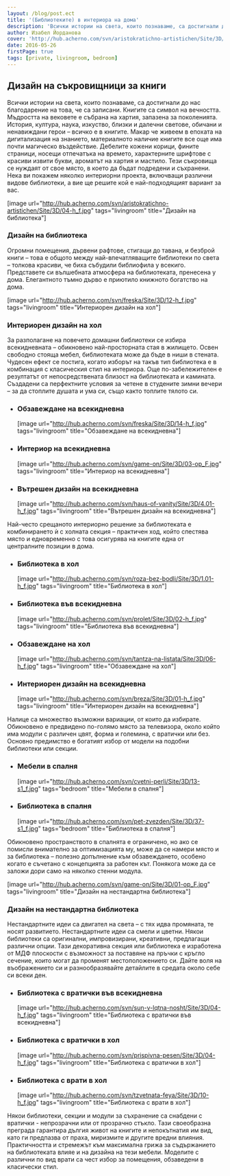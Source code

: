 ```yaml
---
layout: /blog/post.ect
title: '(Библиотеките) в интериора на дома'
description: 'Всички истории на света, които познаваме, са достигнали до нас благодарение на това, че са записани. Книгите са символ на вечността. Мъдростта на вековете е събрана на хартия, запазена за поколенията. История, култура, наука, изкуство, близки и далечни светове, обичани и ненавиждани герои – всичко е в книгите. Макар че живеем в епохата на дигитализация на знанието, материалното наличие на книгите все още има почти магическо въздействие. Дебелите кожени корици, фините страници, носещи отпечатъка на времето, характерните шрифтове с красиви извити букви, ароматът на хартия и мастило. Тези съкровища се нуждаят от свое място, в което да бъдат подредени и съхранени.'
author: Изабел Йорданова
cover: 'http://hub.acherno.com/svn/aristokratichno-artistichen/Site/3D/04-h_f.jpg'
date: 2016-05-26
firstPage: true
tags: [private, livingroom, bedroom]
---
```

## Дизайн на **съкровищници за книги**
Всички истории на света, които познаваме, са достигнали до нас благодарение на това, че са записани. Книгите са символ на вечността. Мъдростта на вековете е събрана на хартия, запазена за поколенията. История, култура, наука, изкуство, близки и далечни светове, обичани и ненавиждани герои – всичко е в книгите. Макар че живеем в епохата на дигитализация на знанието, материалното наличие книгите все още има почти магическо въздействие. Дебелите кожени корици, фините страници, носещи отпечатъка на времето, характерните шрифтове с красиви извити букви, ароматът на хартия и мастило. Тези съкровища се нуждаят от свое място, в което да бъдат подредени и съхранени. Нека ви покажем няколко интериорни проекта, включващи различни видове библиотеки, а вие ще решите кой е най-подходящият вариант за вас.

[image url="http://hub.acherno.com/svn/aristokratichno-artistichen/Site/3D/04-h_f.jpg" tags="livingroom" title="Дизайн на библиотека"]
### Дизайн на **библиотека**

Огромни помещения, дървени рафтове, стигащи до тавана, и безброй книги – това е общото между най-впечатляващите библиотеки по света – толкова красиви, че биха събудили библиофила у всекиго. Представете си вълшебната атмосфера на библиотеката, пренесена у дома. Елегантното тъмно дърво е приютило книжното богатство на дома.

[image url="http://hub.acherno.com/svn/freska/Site/3D/12-h_f.jpg" tags="livingroom" title="Интериорен дизайн на хол"]
### Интериорен дизайн на **хол**

За разполагане на повечето домашни библиотеки се избира всекидневната – обикновено най-просторната стая в жилището. Освен свободно стояща мебел, библиотеката може да бъде в ниши в стената. Чудесен ефект се постига, когато изборът на такъв тип библиотека е в комбинация с класическия стил на интериора. Още по-забележителен е резултатът от непосредствената близост на библиотеката и камината. Създадени са перфектните условия за четене в студените зимни вечери – за да стоплите душата и ума си, също както топлите тялото си.

-   ### Обзавеждане на **всекидневна**
    [image url="http://hub.acherno.com/svn/freska/Site/3D/14-h_f.jpg" tags="livingroom" title="Обзавеждане на всекидневна"]
-   ### Интериор на **всекидневна**
    [image url="http://hub.acherno.com/svn/game-on/Site/3D/03-op_F.jpg" tags="livingroom" title="Интериор на всекидневна"]
-   ### Вътрешен дизайн на **всекидневна**
    [image url="http://hub.acherno.com/svn/haus-of-vanity/Site/3D/4.01-h_f.jpg" tags="livingroom" title="Вътрешен дизайн на всекидневна"]

Най-често срещаното интериорно решение за библиотеката е комбинирането ѝ с холната секция – практичен ход, който спестява място и едновременно с това осигурява на книгите една от централните позиции в дома.

-   ### Библиотека в **хол**
    [image url="http://hub.acherno.com/svn/roza-bez-bodli/Site/3D/1.01-h_f.jpg" tags="livingroom" title="Библиотека в хол"]
-   ### Библиотека във **всекидневна**
    [image url="http://hub.acherno.com/svn/prolet/Site/3D/02-h_f.jpg" tags="livingroom" title="Библиотека във всекидневна"]
-   ### Обзавеждане на **хол**
    [image url="http://hub.acherno.com/svn/tantza-na-listata/Site/3D/06-h_f.jpg" tags="livingroom" title="Обзавеждане на хол"]
-   ### Интериорен дизайн на **всекидневна**
    [image url="http://hub.acherno.com/svn/breza/Site/3D/01-h_f.jpg" tags="livingroom" title="Интериорен дизайн на всекидневна"]

Налице са множество възможни вариации, от които да избирате. Обикновено е предвидено по-голямо място за телевизора, около който има модули с различен цвят, форма и големина, с вратички или без. Основно предимство е богатият избор от модели на подобни библиотеки или секции.

-   ### Мебели в **спалня**
    [image url="http://hub.acherno.com/svn/cvetni-perli/Site/3D/13-s1_f.jpg" tags="bedroom" title="Мебели в спалня"]
-   ### Библиотека в **спалня**
    [image url="http://hub.acherno.com/svn/pet-zvezden/Site/3D/37-s1_f.jpg" tags="bedroom" title="Библиотека в спалня"]

Обикновено пространството в спалнята е ограничено, но ако се помисли внимателно за оптимизацията му, може да се намери място и за библиотека – полезно допълнение към обзавеждането, особено когато е съчетано с концепцията за работен кът. Понякога може да се заложи дори само на няколко стенни модула.

[image url="http://hub.acherno.com/svn/game-on/Site/3D/01-op_F.jpg" tags="livingroom" title="Дизайн на нестандартна библиотека"]
### Дизайн на **нестандартна библиотека**

Нестандартните идеи са двигател на света – с тях идва промяната, те носят развитието. Нестандартните идеи са смели и цветни. Някои библиотеки са оригинални, импровизирани, креативни, предлагащи различни опции. Тази декоративна секция или библиотека е изработена от МДФ плоскости с възможност за поставяне на пръчки с кръгло сечение, които могат да променят местоположението си. Дайте воля на въображението си и разнообразявайте детайлите в средата около себе си всеки ден.

-   ### Библиотека с вратички във **всекидневна**
    [image url="http://hub.acherno.com/svn/sun-v-lqtna-nosht/Site/3D/04-h_f.jpg" tags="livingroom" title="Библиотека с вратички във всекидневна"]
-   ### Библиотека с вратички в **хол**
    [image url="http://hub.acherno.com/svn/prispivna-pesen/Site/3D/04-h_f.jpg" tags="livingroom" title="Библиотека с вратички в хол"]
-   ### Библиотека с врати в **хол**
    [image url="http://hub.acherno.com/svn/tzvetnata-feya/Site/3D/10-h_f.jpg" tags="livingroom" title="Библиотека с врати в хол"]

Някои библиотеки, секции и модули за съхранение са снабдени с вратички - непрозрачни или от прозрачно стъкло. Тази своеобразна преграда гарантира дългия живот на книгите и непокътнатия им вид, като ги предпазва от праха, миризмите и другите вредни влияния. Практичността и стремежът към максимална грижа за съдържанието на библиотеката влияе и на дизайна на тези мебели. Моделите с различни по вид врати са чест избор за помещения, обзаведени в класически стил.